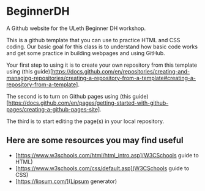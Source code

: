 # BeginnerDH
A Github website for the ULeth Beginner DH workshop.

This is a github template that you can use to practice HTML and CSS coding. Our basic goal for this class is to understand how basic code works and get some practice in building webpages and using GitHub.

Your first step to using it is to create your own repository from this template using (this guide)[https://docs.github.com/en/repositories/creating-and-managing-repositories/creating-a-repository-from-a-template#creating-a-repository-from-a-template].

The second is to turn on Github pages using (this guide)[https://docs.github.com/en/pages/getting-started-with-github-pages/creating-a-github-pages-site].

The third is to start editing the page(s) in your local repository.

## Here are some resources you may find useful

* [https://www.w3schools.com/html/html_intro.asp](W3CSchools guide to HTML)
* [https://www.w3schools.com/css/default.asp](W3CSchools guide to CSS)
* [https://lipsum.com/](Lipsum generator)
